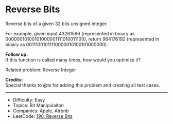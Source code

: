# Reverse Bits

Reverse bits of a given 32 bits unsigned integer.

For example, given input 43261596 (represented in binary as 00000010100101000001111010011100), return 964176192 (represented in binary as 00111001011110000010100101000000).

**Follow up:**  
If this function is called many times, how would you optimize it?

Related problem: Reverse Integer

**Credits:**  
Special thanks to @ts for adding this problem and creating all test cases.

---

* Difficulty: Easy
* Topics: Bit Manipulaiton
* Companies: Apple, Airbnb
* LeetCode: [190. Reverse Bits](https://leetcode.com/problems/reverse-bits/description/)
